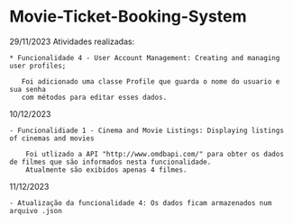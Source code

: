 # Movie-Ticket-Booking-System

29/11/2023
Atividades realizadas:


    * Funcionalidade 4 - User Account Management: Creating and managing user profiles;
    
       Foi adicionado uma classe Profile que guarda o nome do usuario e sua senha
       com métodos para editar esses dados.

10/12/2023

    - Funcionalidiade 1 - Cinema and Movie Listings: Displaying listings of cinemas and movies

        Foi utlizado a API "http://www.omdbapi.com/" para obter os dados de filmes que são informados nesta funcionalidade. 
        Atualmente são exibidos apenas 4 filmes. 

11/12/2023

    - Atualização da funcionalidade 4: Os dados ficam armazenados num arquivo .json